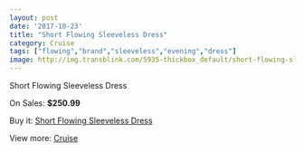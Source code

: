 ```yaml
---
layout: post
date: '2017-10-23'
title: "Short Flowing Sleeveless Dress"
category: Cruise
tags: ["flowing","brand","sleeveless","evening","dress"]
image: http://img.transblink.com/5935-thickbox_default/short-flowing-sleeveless-dress.jpg
---
```

Short Flowing Sleeveless Dress

On Sales: **$250.99**
<a href="https://www.transblink.com/en/cruise/1935-short-flowing-sleeveless-dress.html"><amp-img layout="responsive" width="600" height="600" src="//img.transblink.com/5935-thickbox_default/short-flowing-sleeveless-dress.jpg" alt="Short Flowing Sleeveless Dress 0" /></a>
<a href="https://www.transblink.com/en/cruise/1935-short-flowing-sleeveless-dress.html"><amp-img layout="responsive" width="600" height="600" src="//img.transblink.com/5938-thickbox_default/short-flowing-sleeveless-dress.jpg" alt="Short Flowing Sleeveless Dress 1" /></a>
<a href="https://www.transblink.com/en/cruise/1935-short-flowing-sleeveless-dress.html"><amp-img layout="responsive" width="600" height="600" src="//img.transblink.com/5937-thickbox_default/short-flowing-sleeveless-dress.jpg" alt="Short Flowing Sleeveless Dress 2" /></a>
<a href="https://www.transblink.com/en/cruise/1935-short-flowing-sleeveless-dress.html"><amp-img layout="responsive" width="600" height="600" src="//img.transblink.com/5936-thickbox_default/short-flowing-sleeveless-dress.jpg" alt="Short Flowing Sleeveless Dress 3" /></a>

Buy it: [Short Flowing Sleeveless Dress](https://www.transblink.com/en/cruise/1935-short-flowing-sleeveless-dress.html "Short Flowing Sleeveless Dress")

View more: [Cruise](https://www.transblink.com/en/5-cruise "Cruise")